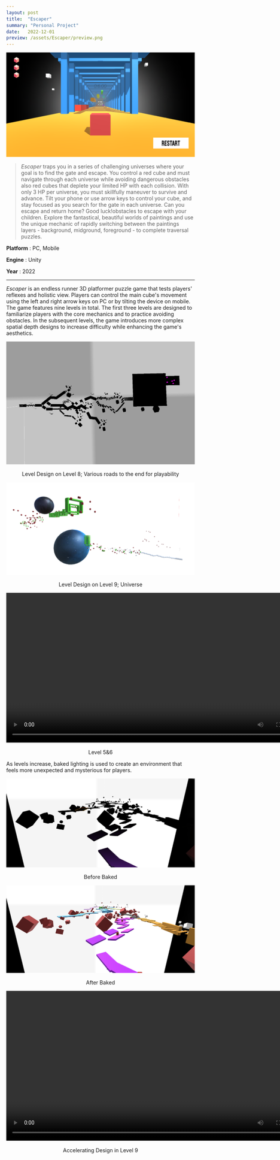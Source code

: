 ```yaml
---
layout: post
title:  "Escaper"
summary: "Personal Project"
date:   2022-12-01
preview: /assets/Escaper/preview.png
---
```


![Picture 1](/assets/Escaper/front.png)


> *Escaper* traps you in a series of challenging universes where your goal is to find the gate and escape. You control a red cube and must navigate through each universe while avoiding dangerous obstacles also red cubes that deplete your limited HP with each collision. With only 3 HP per universe, you must skillfully maneuver to survive and advance. Tilt your phone or use arrow keys to control your cube, and stay focused as you search for the gate in each universe. Can you escape and return home? Good luck!obstacles to escape with your children. Explore the fantastical, beautiful worlds of paintings and use the unique mechanic of rapidly switching between the paintings layers - background, midground, foreground - to complete traversal puzzles.

**Platform** : PC, Mobile

**Engine** : Unity

**Year** : 2022

<hr>

*Escaper* is an endless runner 3D platformer puzzle game that tests players' reflexes and holistic view. Players can control the main cube's movement using the left and right arrow keys on PC or by tilting the device on mobile. The game features nine levels in total. The first three levels are designed to familiarize players with the core mechanics and to practice avoiding obstacles. In the subsequent levels, the game introduces more complex spatial depth designs to increase difficulty while enhancing the game's aesthetics.

<div style="text-align: center;">
         <img width="800" src="/assets/Escaper/design1.png">
</div>

<p style="text-align: center;">
    Level Design on Level 8; Various roads to the end for playability
</p>

<div style="text-align: center;">
         <img width="800" src="/assets/Escaper/design2.png">
</div>

<p style="text-align: center;">
    Level Design on Level 9; Universe
</p>

<video controls width="800">
  <source src="/assets/Escaper/LevelPlay.mp4" type="video/mp4">
  <source src="video.webm" type="video/webm">
  This browser does not support HTML video.
</video>

<p style="text-align: center;">
    Level 5&6
</p>


As levels increase, baked lighting is used to create an environment that feels more unexpected and mysterious for players.


<div style="text-align: center;">
    <img src="/assets/Escaper/shadow1.png" alt="Before Baking">
</div>

<p style="text-align: center;">
Before Baked
</p>

<div style="text-align: center;">
    <img src="/assets/Escaper/shadow2.png" alt="After Baking">
</div>

<p style="text-align: center;">
    After Baked
</p>

<video controls width="800">
  <source src="/assets/Escaper/GetForceUp.mp4" type="video/mp4">
  <source src="video.webm" type="video/webm">
  This browser does not support HTML video.
</video>

<p style="text-align: center;">
    Accelerating Design in Level 9
</p>